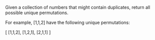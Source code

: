 
Given a collection of numbers that might contain duplicates, return all possible unique permutations.



For example,
[1,1,2] have the following unique permutations:

[
  [1,1,2],
  [1,2,1],
  [2,1,1]
]
